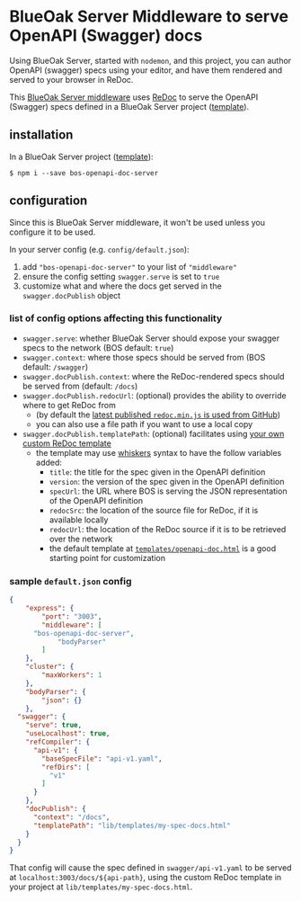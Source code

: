 # BlueOak Server Middleware to serve OpenAPI (Swagger) docs

Using BlueOak Server, started with `nodemon`, and this project, you can author OpenAPI (swagger) 
specs using your editor, and have them rendered and served to your browser in ReDoc.

This [BlueOak Server middleware](https://github.com/BlueOakJS/blueoak-server/wiki/Middleware) uses [ReDoc](https://github.com/Rebilly/redoc) to serve the OpenAPI (Swagger) specs defined in
a BlueOak Server project ([template](https://github.com/BlueOakJS/blueoak-server-template)).

## installation

In a BlueOak Server project ([template](https://github.com/BlueOakJS/blueoak-server-template)):

```
$ npm i --save bos-openapi-doc-server
```

## configuration

Since this is BlueOak Server middleware, it won't be used unless you configure it to be used.

In your server config (e.g. `config/default.json`):

1. add `"bos-openapi-doc-server"` to your list of `"middleware"`
2. ensure the config setting `swagger.serve` is set to `true`
3. customize what and where the docs get served in the `swagger.docPublish` object

### list of config options affecting this functionality

* `swagger.serve`: whether BlueOak Server should expose your swagger specs to the network (BOS default: `true`)
* `swagger.context`: where those specs should be served from (BOS default: `/swagger`)
* `swagger.docPublish.context`: where the ReDoc-rendered specs should be served from (default: `/docs`)
* `swagger.docPublish.redocUrl`: (optional) provides the ability to override where to get ReDoc from
  * (by default the [latest published `redoc.min.js` is used from GitHub](https://github.com/Rebilly/redoc#releases))
  * you can also use a file path if you want to use a local copy
* `swagger.docPublish.templatePath`: (optional) facilitates using [your own custom ReDoc template](https://github.com/Rebilly/redoc#configuration)
  * the template may use [whiskers](https://github.com/gsf/whiskers.js) syntax to have the follow variables added:
    * `title`: the title for the spec given in the OpenAPI definition
    * `version`: the version of the spec given in the OpenAPI definition
    * `specUrl`: the URL where BOS is serving the JSON representation of the OpenAPI definition
    * `redocSrc`: the location of the source file for ReDoc, if it is available locally
    * `redocUrl`: the location of the ReDoc source if it is to be retrieved over the network
    * the default template at [`templates/openapi-doc.html`](./templates/openapi-doc.html) is a good starting point for customization

### sample `default.json` config

```json
{
	"express": {
		"port": "3003",
		"middleware": [
      "bos-openapi-doc-server",
			"bodyParser"
		]
	},
	"cluster": {
		"maxWorkers": 1
	},
	"bodyParser": {
		"json": {}
	},
  "swagger": {
    "serve": true,
    "useLocalhost": true,
    "refCompiler": {
      "api-v1": {
        "baseSpecFile": "api-v1.yaml",
        "refDirs": [
          "v1"
        ]
      }
    },
    "docPublish": {
      "context": "/docs",
      "templatePath": "lib/templates/my-spec-docs.html"
    }
  }
}
```

That config will cause the spec defined in `swagger/api-v1.yaml` to be served at 
`localhost:3003/docs/${api-path}`, using the custom ReDoc template in your project
at `lib/templates/my-spec-docs.html`.
